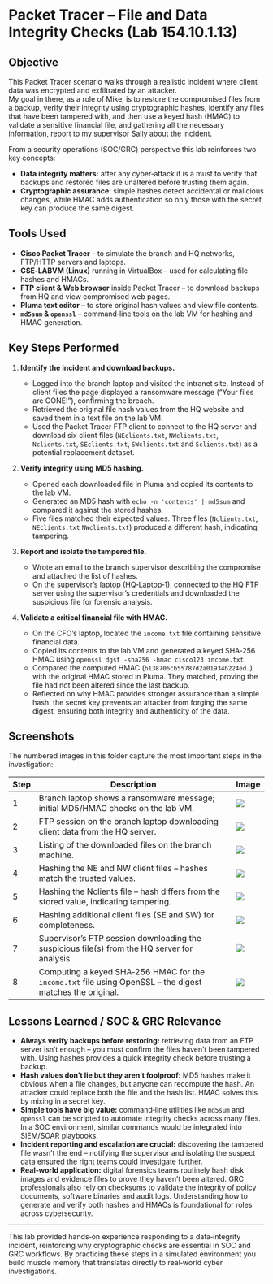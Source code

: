 # Packet Tracer – File and Data Integrity Checks (Lab 154.10.1.13)

## Objective

This Packet Tracer scenario walks through a realistic incident where client data was encrypted and exfiltrated by an attacker.  
My goal in there, as a role of Mike, is to restore the compromised files from a backup, verify their integrity using cryptographic hashes, identify any files that have been tampered with, and then use a keyed hash (HMAC) to validate a sensitive financial file, and gathering all the necessary information, report to my supervisor Sally about the incident.   

From a security operations (SOC/GRC) perspective this lab reinforces two key concepts:

- **Data integrity matters:** after any cyber‑attack it is a must to verify that backups and restored files are unaltered before trusting them again.  
- **Cryptographic assurance:** simple hashes detect accidental or malicious changes, while HMAC adds authentication so only those with the secret key can produce the same digest.

## Tools Used

- **Cisco Packet Tracer** – to simulate the branch and HQ networks, FTP/HTTP servers and laptops.  
- **CSE‑LABVM (Linux)** running in VirtualBox – used for calculating file hashes and HMACs.  
- **FTP client & Web browser** inside Packet Tracer – to download backups from HQ and view compromised web pages.  
- **Pluma text editor** – to store original hash values and view file contents.  
- **`md5sum` & `openssl`** – command‑line tools on the lab VM for hashing and HMAC generation.  

## Key Steps Performed

1. **Identify the incident and download backups.**  
   - Logged into the branch laptop and visited the intranet site.  Instead of client files the page displayed a ransomware message (“Your files are GONE!”), confirming the breach.  
   - Retrieved the original file hash values from the HQ website and saved them in a text file on the lab VM.  
   - Used the Packet Tracer FTP client to connect to the HQ server and download six client files (`NEclients.txt`, `NWclients.txt`, `Nclients.txt`, `SEclients.txt`, `SWclients.txt` and `Sclients.txt`) as a potential replacement dataset.

2. **Verify integrity using MD5 hashing.**  
   - Opened each downloaded file in Pluma and copied its contents to the lab VM.  
   - Generated an MD5 hash with `echo -n 'contents' | md5sum` and compared it against the stored hashes.  
   - Five files matched their expected values.  Three files (`Nclients.txt`, `NEclients.txt` `NWclients.txt`) produced a different hash, indicating tampering.  

3. **Report and isolate the tampered file.**  
   - Wrote an email to the branch supervisor describing the compromise and attached the list of hashes.  
   - On the supervisor’s laptop (HQ‑Laptop‑1), connected to the HQ FTP server using the supervisor’s credentials and downloaded the suspicious file for forensic analysis.

4. **Validate a critical financial file with HMAC.**  
   - On the CFO’s laptop, located the `income.txt` file containing sensitive financial data.  
   - Copied its contents to the lab VM and generated a keyed SHA‑256 HMAC using `openssl dgst -sha256 -hmac cisco123 income.txt`.  
   - Compared the computed HMAC (`b138706cb55787d2a01934b224ed…`) with the original HMAC stored in Pluma.  They matched, proving the file had not been altered since the last backup.  
   - Reflected on why HMAC provides stronger assurance than a simple hash: the secret key prevents an attacker from forging the same digest, ensuring both integrity and authenticity of the data.

## Screenshots

The numbered images in this folder capture the most important steps in the investigation:

| Step | Description | Image |
|-----|-------------|------|
|1|Branch laptop shows a ransomware message; initial MD5/HMAC checks on the lab VM.|![](screenshots/1.png)|
|2|FTP session on the branch laptop downloading client data from the HQ server.|![](screenshots/2.png)|
|3|Listing of the downloaded files on the branch machine.|![](screenshots/3.png)|
|4|Hashing the NE and NW client files – hashes match the trusted values.|![](screenshots/5.png)|
|5|Hashing the Nclients file – hash differs from the stored value, indicating tampering.|![](screenshots/6.png)|
|6|Hashing additional client files (SE and SW) for completeness.|![](screenshots/7.png)|
|7|Supervisor’s FTP session downloading the suspicious file(s) from the HQ server for analysis.|![](screenshots/9.png)|
|8|Computing a keyed SHA‑256 HMAC for the `income.txt` file using OpenSSL – the digest matches the original.|![](screenshots/10.png)|

## Lessons Learned / SOC & GRC Relevance

- **Always verify backups before restoring:** retrieving data from an FTP server isn’t enough – you must confirm the files haven’t been tampered with. Using hashes provides a quick integrity check before trusting a backup.  
- **Hash values don’t lie but they aren’t foolproof:** MD5 hashes make it obvious when a file changes, but anyone can recompute the hash. An attacker could replace both the file and the hash list. HMAC solves this by mixing in a secret key.  
- **Simple tools have big value:** command‑line utilities like `md5sum` and `openssl` can be scripted to automate integrity checks across many files. In a SOC environment, similar commands would be integrated into SIEM/SOAR playbooks.  
- **Incident reporting and escalation are crucial:** discovering the tampered file wasn’t the end – notifying the supervisor and isolating the suspect data ensured the right teams could investigate further.  
- **Real‑world application:** digital forensics teams routinely hash disk images and evidence files to prove they haven’t been altered. GRC professionals also rely on checksums to validate the integrity of policy documents, software binaries and audit logs. Understanding how to generate and verify both hashes and HMACs is foundational for roles across cybersecurity.

---

This lab provided hands‑on experience responding to a data‑integrity incident, reinforcing why cryptographic checks are essential in SOC and GRC workflows. By practicing these steps in a simulated environment you build muscle memory that translates directly to real‑world cyber investigations.
